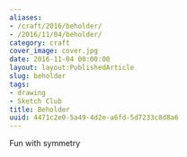 ```yaml
---
aliases:
- /craft/2016/beholder/
- /2016/11/04/beholder/
category: craft
cover_image: cover.jpg
date: 2016-11-04 00:00:00
layout: layout:PublishedArticle
slug: beholder
tags:
- drawing
- Sketch Club
title: Beholder
uuid: 4471c2e0-5a49-4d2e-a6fd-5d7233c8d8a6
---
```


Fun with symmetry